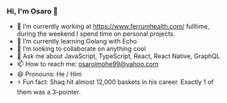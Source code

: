 ### Hi, I'm Osaro 👋


- 🔭 I’m currently working at https://www.ferrumhealth.com/ fulltime, during the weekend I spend time on personal projects.
- 🌱 I’m currently learning Golang with Echo
- 👯 I’m looking to collaborate on anything cool
- 💬 Ask me about JavaScript, TypeScript, React, React Native, GraphQL
- 📫 How to reach me: osaroimohe99@yahoo.com
- 😄 Pronouns: He / Him
- ⚡ Fun fact: Shaq hit almost 12,000 baskets in his career. Exactly 1 of them was a 3-pointer.

